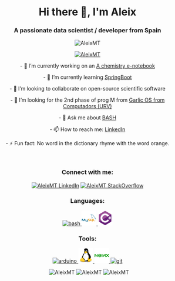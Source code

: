 <h1 align="center">Hi there 👋, I'm Aleix</h1>
<h3 align="center">A passionate data scientist / developer from Spain</h3>

<p align="center"> <img src="https://komarev.com/ghpvc/?username=AleixMT&label=Profile%20views&color=0e75b6&style=flat" alt="AleixMT" /> </p>

<p align="center"> <a href="https://github.com/ryo-ma/github-profile-trophy"><img src="https://github-profile-trophy.vercel.app/?username=AleixMT" alt="AleixMT" /></a> </p>

<p align="center">- 🔭 I’m currently working on an <a href="https://github.com/AleixMT/eChempad">A chemistry e-notebook</a> </p>
<p align="center">- 🌱 I’m currently learning <a href="https://spring.io/projects/spring-boot">SpringBoot</a> </p>
<p align="center">- 👯 I’m looking to collaborate on open-source scientific software</p>
<p align="center">- 🤔 I’m looking for the 2nd phase of prog M from  <a href="https://github.com/AleixMT/GarlicOS">Garlic OS from Computadors (URV)</a> </p>
<p align="center">- 💬 Ask me about <a href="https://en.wikipedia.org/wiki/Bash_(Unix_shell)">BASH</a> </p>
<p align="center">- 📫 How to reach me: <a href="https://www.linkedin.com/in/aleix-marin%C3%A9-083672122/">LinkedIn</a> </p>
<p align="center">- ⚡ Fun fact: No word in the dictionary rhyme with the word orange. </p>

<br>



<h3 align="center">Connect with me:</h3>
<p align="center">
<a href="https://www.linkedin.com/in/aleix-marin%C3%A9-083672122/" target="blank"><img align="center" src="https://raw.githubusercontent.com/rahuldkjain/github-profile-readme-generator/master/src/images/icons/Social/linked-in-alt.svg" alt="AleixMT LinkedIn" height="30" width="40" /></a> 
<a href="https://stackoverflow.com/users/7733017/aleix-marin%c3%a9" target="blank"><img align="center" src="https://raw.githubusercontent.com/rahuldkjain/github-profile-readme-generator/master/src/images/icons/Social/stack-overflow.svg" alt="AleixMT StackOverflow" height="30" width="40" /></a>
</p>



<h3 align="center">Languages:</h3>
<p align="center"> 
<!-- <a href="https://babeljs.io/" target="_blank">   <img src="https://www.vectorlogo.zone/logos/babeljs/babeljs-icon.svg" alt="babel" width="40" height="40"/> </a> -->
  <a href="https://www.gnu.org/software/bash/" target="_blank"> <img src="https://www.vectorlogo.zone/logos/gnu_bash/gnu_bash-icon.svg" alt="bash" width="40" height="40"/> </a> 
  <a href="https://www.mysql.com/" target="_blank"> <img src="https://raw.githubusercontent.com/devicons/devicon/master/icons/mysql/mysql-original-wordmark.svg" alt="mysql" width="40" height="40"/> </a> 
  <a href="https://www.w3schools.com/cs/" target="_blank"> <img src="https://raw.githubusercontent.com/devicons/devicon/master/icons/csharp/csharp-original.svg" alt="csharp" width="40" height="40"/> </a> 
</p>

  
  
<h3 align="center">Tools:</h3>
<p align="center"> 
    <a href="https://www.arduino.cc/" target="_blank">   <img src="https://cdn.worldvectorlogo.com/logos/arduino-1.svg" alt="arduino" width="40" height="40"/> </a> 
   <a href="https://www.linux.org/" target="_blank"> <img src="https://raw.githubusercontent.com/devicons/devicon/master/icons/linux/linux-original.svg" alt="linux" width="40" height="40"/> </a> 
<a href="https://www.nginx.com" target="_blank"> <img src="https://raw.githubusercontent.com/devicons/devicon/master/icons/nginx/nginx-original.svg" alt="nginx" width="40" height="40"/> </a> 
    <a href="https://git-scm.com/" target="_blank"> <img src="https://www.vectorlogo.zone/logos/git-scm/git-scm-icon.svg" alt="git" width="40" height="40"/> </a> 
</p>



<div align="center">&nbsp;

<img align="" src="https://github-readme-stats.vercel.app/api?username=AleixMT&show_icons=true&locale=en" width="600" height="400" alt="AleixMT">

<!-- <p align="center"> -->
<img align="" src="https://github-readme-stats.vercel.app/api/top-langs?username=AleixMT&show_icons=true&locale=en&layout=compact" width="600" height="400" alt="AleixMT" />

<!-- <p align="right"> -->

<img align="" src="https://github-readme-streak-stats.herokuapp.com/?user=AleixMT" width="600" height="400" alt="AleixMT" />

<!-- </p> -->

</div>
